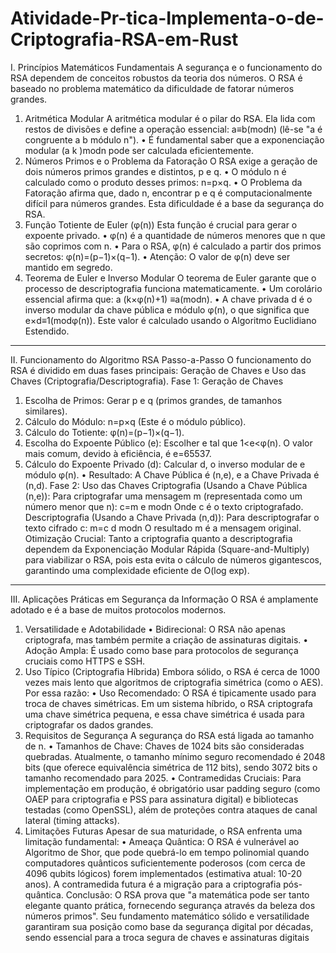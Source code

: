 # Atividade-Pr-tica-Implementa-o-de-Criptografia-RSA-em-Rust
I. Princípios Matemáticos Fundamentais
A segurança e o funcionamento do RSA dependem de conceitos robustos da teoria dos números. O RSA é baseado no problema matemático da dificuldade de fatorar números grandes.
1. Aritmética Modular
A aritmética modular é o pilar do RSA. Ela lida com restos de divisões e define a operação essencial: a≡b(modn) (lê-se "a é congruente a b módulo n").
• É fundamental saber que a exponenciação modular (a 
k
 )modn pode ser calculada eficientemente.
2. Números Primos e o Problema da Fatoração
O RSA exige a geração de dois números primos grandes e distintos, p e q.
• O módulo n é calculado como o produto desses primos: n=p×q.
• O Problema da Fatoração afirma que, dado n, encontrar p e q é computacionalmente difícil para números grandes. Esta dificuldade é a base da segurança do RSA.
3. Função Totiente de Euler (φ(n))
Esta função é crucial para gerar o expoente privado.
• φ(n) é a quantidade de números menores que n que são coprimos com n.
• Para o RSA, φ(n) é calculado a partir dos primos secretos: φ(n)=(p−1)×(q−1).
• Atenção: O valor de φ(n) deve ser mantido em segredo.
4. Teorema de Euler e Inverso Modular
O teorema de Euler garante que o processo de descriptografia funciona matematicamente.
• Um corolário essencial afirma que: a 
(k×φ(n)+1)
 ≡a(modn).
• A chave privada d é o inverso modular da chave pública e módulo φ(n), o que significa que e×d≡1(modφ(n)). Este valor é calculado usando o Algoritmo Euclidiano Estendido.

--------------------------------------------------------------------------------
II. Funcionamento do Algoritmo RSA Passo-a-Passo
O funcionamento do RSA é dividido em duas fases principais: Geração de Chaves e Uso das Chaves (Criptografia/Descriptografia).
Fase 1: Geração de Chaves
1. Escolha de Primos: Gerar p e q (primos grandes, de tamanhos similares).
2. Cálculo do Módulo: n=p×q (Este é o módulo público).
3. Cálculo do Totiente: φ(n)=(p−1)×(q−1).
4. Escolha do Expoente Público (e): Escolher e tal que 1<e<φ(n). O valor mais comum, devido à eficiência, é e=65537.
5. Cálculo do Expoente Privado (d): Calcular d, o inverso modular de e módulo φ(n).
• Resultado: A Chave Pública é (n,e), e a Chave Privada é (n,d).
Fase 2: Uso das Chaves
Criptografia (Usando a Chave Pública (n,e)): Para criptografar uma mensagem m (representada como um número menor que n): 
c=m 
e
 modn
 Onde c é o texto criptografado.
Descriptografia (Usando a Chave Privada (n,d)): Para descriptografar o texto cifrado c: 
m=c 
d
 modn
 O resultado m é a mensagem original.
Otimização Crucial: Tanto a criptografia quanto a descriptografia dependem da Exponenciação Modular Rápida (Square-and-Multiply) para viabilizar o RSA, pois esta evita o cálculo de números gigantescos, garantindo uma complexidade eficiente de O(log exp).

--------------------------------------------------------------------------------
III. Aplicações Práticas em Segurança da Informação
O RSA é amplamente adotado e é a base de muitos protocolos modernos.
1. Versatilidade e Adotabilidade
• Bidirecional: O RSA não apenas criptografa, mas também permite a criação de assinaturas digitais.
• Adoção Ampla: É usado como base para protocolos de segurança cruciais como HTTPS e SSH.
2. Uso Típico (Criptografia Híbrida)
Embora sólido, o RSA é cerca de 1000 vezes mais lento que algoritmos de criptografia simétrica (como o AES). Por essa razão:
• Uso Recomendado: O RSA é tipicamente usado para troca de chaves simétricas. Em um sistema híbrido, o RSA criptografa uma chave simétrica pequena, e essa chave simétrica é usada para criptografar os dados grandes.
3. Requisitos de Segurança
A segurança do RSA está ligada ao tamanho de n.
• Tamanhos de Chave: Chaves de 1024 bits são consideradas quebradas. Atualmente, o tamanho mínimo seguro recomendado é 2048 bits (que oferece equivalência simétrica de 112 bits), sendo 3072 bits o tamanho recomendado para 2025.
• Contramedidas Cruciais: Para implementação em produção, é obrigatório usar padding seguro (como OAEP para criptografia e PSS para assinatura digital) e bibliotecas testadas (como OpenSSL), além de proteções contra ataques de canal lateral (timing attacks).
4. Limitações Futuras
Apesar de sua maturidade, o RSA enfrenta uma limitação fundamental:
• Ameaça Quântica: O RSA é vulnerável ao Algoritmo de Shor, que pode quebrá-lo em tempo polinomial quando computadores quânticos suficientemente poderosos (com cerca de 4096 qubits lógicos) forem implementados (estimativa atual: 10-20 anos). A contramedida futura é a migração para a criptografia pós-quântica.
Conclusão: O RSA prova que "a matemática pode ser tanto elegante quanto prática, fornecendo segurança através da beleza dos números primos". Seu fundamento matemático sólido e versatilidade garantiram sua posição como base da segurança digital por décadas, sendo essencial para a troca segura de chaves e assinaturas digitais
